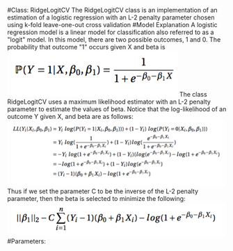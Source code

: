 #Class: RidgeLogitCV
The RidgeLogitCV class is an implementation of an estimation of a logistic regression with an L-2 penalty parameter chosen using k-fold leave-one-out cross validation
#Model Explanation
A logistic regression model is a linear model for classification also referred to as a "logit" model. In this model, there are two possible outcomes, 1 and 0. The probability that outcome "1" occurs given X and beta is ![Alt text](Logit_Generating.png?raw=true "Logit Model")
The class RidgeLogitCV uses a maximum likelihood estimator with an L-2 penalty parameter to estimate the values of beta. Notice that the log-likelihood of an outcome Y given X, and beta are as follows:
![Alt text](Logit_LL_Deriv.png?raw=true "LLV")
Thus if we set the parameter C to be the inverse of the L-2 penalty parameter, then the beta is selected to minimize the following: ![Alt text](RidgeLogitMinimize.png?raw=true "RidgeLogit Minimization")
#Parameters:

